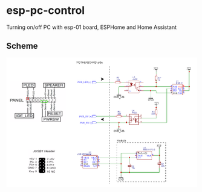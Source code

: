 # esp-pc-control
Turning on/off PC with esp-01 board, ESPHome and Home Assistant

## Scheme
 
![SCHEME](https://github.com/eulampy/esp-pc-control/blob/main/Schematic_esp%20PC%20control.png)

